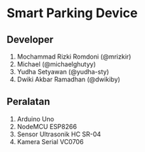 # Smart Parking Device

## Developer
1. Mochammad Rizki Romdoni (@mrizkir)
2. Michael (@michaelghutyy)
3. Yudha Setyawan (@yudha-sty)
4. Dwiki Akbar Ramadhan (@dwikiby)

## Peralatan
1. Arduino Uno
2. NodeMCU ESP8266
3. Sensor Ultrasonik HC SR-04
4. Kamera Serial VC0706